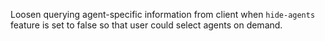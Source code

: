 Loosen querying agent-specific information from client when `hide-agents` feature is set to false so that user could select agents on demand.